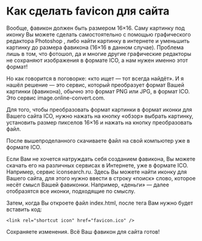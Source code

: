 # Как сделать favicon для сайта
Вообще, фавикон должен быть размером 16×16. Саму картинку под иконку Вы можете сделать самостоятельно с помощью графического редактора Photoshop , либо найти картинку в интернете и уменьшить картинку до размера фавикона (16×16 в данном случае). Проблема лишь в том, что фотошоп, да и многие другие графические редакторы не сохраняют изображения в формате ICO, а нам нужен именно этот формат!

Но как говорится в поговорке: «кто ищет — тот всегда найдёт». И я нашёл решение — это сервис, который преобразует формат Вашей картинки (фавикона), обычно это формат PNG или JPG, в формат ICO. Это сервис  image.online-convert.com.

Для того, чтобы преобразовать формат картинки в формат иконки для Вашего сайта ICO, нужно нажать на кнопку «обзор» выбрать картинку, установить размер пикселов 16×16 и нажать на кнопку преобразовать файл.

После вышепроделанного скачиваете файл на свой компьютер уже в формате ICO.

Если Вам не хочется натруждать себя созданием фавикона, Вы можете скачать его на различных сервисах в Интернете, уже в формате ICO. Например, сервис iconsearch.ru. Здесь Вы можете найти иконку для Вашего сайта, для этого нужно ввести в строку «поиск» слово, которое несёт смысл Вашей фавиконки. Например, «деньги» — далее отобразятся все иконки, подходящие по смыслу.

Затем, когда Вы откроете файл index.html, после тега <head> Вам нужно будет вставить код:

    <link rel="shortcut icon" href="favicon.ico" />

Сохраняете изменения. Всё Ваш фавикон для сайта готов!
